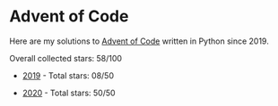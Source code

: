 # Advent of Code
Here are my solutions to [Advent of Code](https://adventofcode.com/) written in Python since 2019.

Overall collected stars: 58/100

- [2019](./2019/README.md) - Total stars: 08/50

- [2020](./2020/README.md) - Total stars: 50/50
